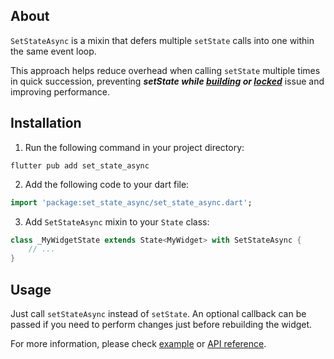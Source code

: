 ## About

`SetStateAsync` is a mixin that defers multiple `setState` calls into one within the same event loop.

This approach helps reduce overhead when calling `setState` multiple times in quick succession, preventing ***setState while [building](https://www.google.com/search?q=setState()+or+markNeedsBuild()+called+during+build) or [locked](https://www.google.com/search?q=setState()+or+markNeedsBuild()+called+when+widget+tree+was+locked)*** issue and improving performance.

## Installation

1. Run the following command in your project directory:
```shell
flutter pub add set_state_async
```
2. Add the following code to your dart file:
```dart
import 'package:set_state_async/set_state_async.dart';
```
3. Add `SetStateAsync` mixin to your `State` class:
```dart
class _MyWidgetState extends State<MyWidget> with SetStateAsync {
	// ...
}
```

## Usage

Just call `setStateAsync` instead of `setState`. An optional callback can be passed if you need to perform changes just before rebuilding the widget.

For more information, please check [example](https://pub.dev/packages/set_state_async/example) or [API reference](https://pub.dev/documentation/set_state_async/latest/set_state_async/SetStateAsync/setStateAsync.html).